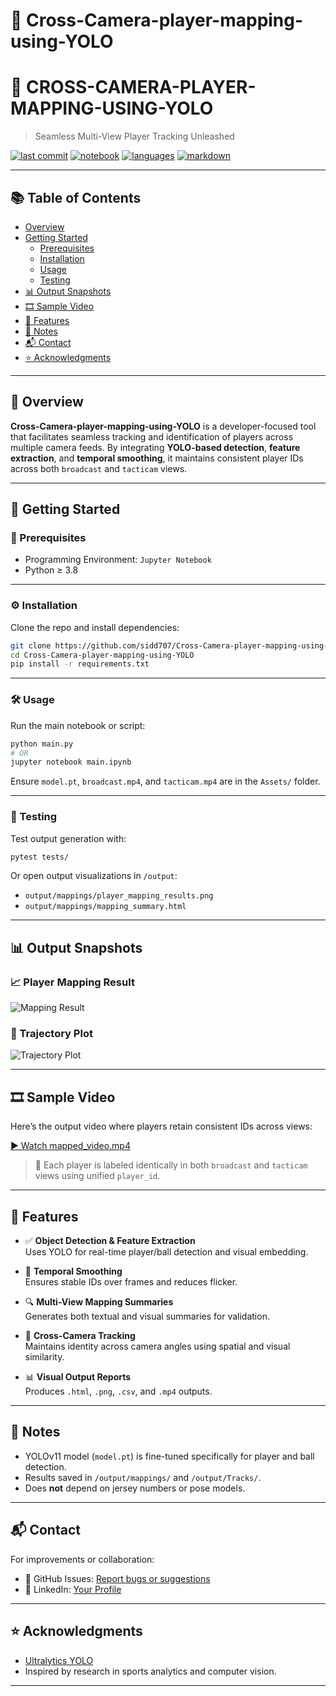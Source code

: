 # 🎯 Cross-Camera-player-mapping-using-YOLO

# 🚀 CROSS-CAMERA-PLAYER-MAPPING-USING-YOLO

> Seamless Multi-View Player Tracking Unleashed

[![last commit](https://img.shields.io/github/last-commit/yourusername/Cross-Camera-player-mapping-using-YOLO)](https://github.com/yourusername/Cross-Camera-player-mapping-using-YOLO/commits/main)
[![notebook](https://img.shields.io/badge/Jupyter-Notebook-orange)]()
[![languages](https://img.shields.io/github/languages/count/yourusername/Cross-Camera-player-mapping-using-YOLO)]()
[![markdown](https://img.shields.io/badge/Built%20with-Markdown-1f425f.svg)]()

---

## 📚 Table of Contents

- [Overview](#overview)
- [Getting Started](#getting-started)
  - [Prerequisites](#prerequisites)
  - [Installation](#installation)
  - [Usage](#usage)
  - [Testing](#testing)
- [📊 Output Snapshots](#-output-snapshots)
- [🎞️ Sample Video](#️-sample-video)
- [🧠 Features](#-features)
- [📌 Notes](#notes)
- [📬 Contact](#contact)
- [⭐ Acknowledgments](#acknowledgments)

---

## 📖 Overview

**Cross-Camera-player-mapping-using-YOLO** is a developer-focused tool that facilitates seamless tracking and identification of players across multiple camera feeds. By integrating **YOLO-based detection**, **feature extraction**, and **temporal smoothing**, it maintains consistent player IDs across both `broadcast` and `tacticam` views.

---

## 🚀 Getting Started

### 🔧 Prerequisites

- Programming Environment: `Jupyter Notebook`
- Python ≥ 3.8

---

### ⚙️ Installation

Clone the repo and install dependencies:

```bash
git clone https://github.com/sidd707/Cross-Camera-player-mapping-using-YOLO
cd Cross-Camera-player-mapping-using-YOLO
pip install -r requirements.txt
```

---

### 🛠 Usage

Run the main notebook or script:

```bash
python main.py
# OR
jupyter notebook main.ipynb
```

Ensure `model.pt`, `broadcast.mp4`, and `tacticam.mp4` are in the `Assets/` folder.

---

### 🧪 Testing

Test output generation with:

```bash
pytest tests/
```

Or open output visualizations in `/output`:

- `output/mappings/player_mapping_results.png`
- `output/mappings/mapping_summary.html`

---

## 📊 Output Snapshots

### 📈 Player Mapping Result

![Mapping Result](output/mappings/player_mapping_results.png)

### 🧭 Trajectory Plot

![Trajectory Plot](output/Tracks/trajectory_plot.png)

---

## 🎞️ Sample Video

Here’s the output video where players retain consistent IDs across views:

[▶ Watch mapped_video.mp4](output/mapped_video.mp4)

> 🎯 Each player is labeled identically in both `broadcast` and `tacticam` views using unified `player_id`.

---

## 🧠 Features

- ✅ **Object Detection & Feature Extraction**  
  Uses YOLO for real-time player/ball detection and visual embedding.

- 🔄 **Temporal Smoothing**  
  Ensures stable IDs over frames and reduces flicker.

- 🔍 **Multi-View Mapping Summaries**  
  Generates both textual and visual summaries for validation.

- 🔁 **Cross-Camera Tracking**  
  Maintains identity across camera angles using spatial and visual similarity.

- 📊 **Visual Output Reports**  
  Produces `.html`, `.png`, `.csv`, and `.mp4` outputs.

---

## 📌 Notes

- YOLOv11 model (`model.pt`) is fine-tuned specifically for player and ball detection.
- Results saved in `/output/mappings/` and `/output/Tracks/`.
- Does **not** depend on jersey numbers or pose models.

---

## 📬 Contact

For improvements or collaboration:

- 🔗 GitHub Issues: [Report bugs or suggestions](https://github.com/sidd707/Cross-Camera-player-mapping-using-YOLO/issues)
- 💼 LinkedIn: [Your Profile](https://linkedin.com/in/your-profile)

---

## ⭐ Acknowledgments

- [Ultralytics YOLO](https://github.com/ultralytics/yolov5)
- Inspired by research in sports analytics and computer vision.

---
